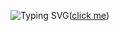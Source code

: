 ![Typing SVG](https://readme-typing-svg.demolab.com/?lines=HELLO+WORLD)([click me](https://www.google.com/))
